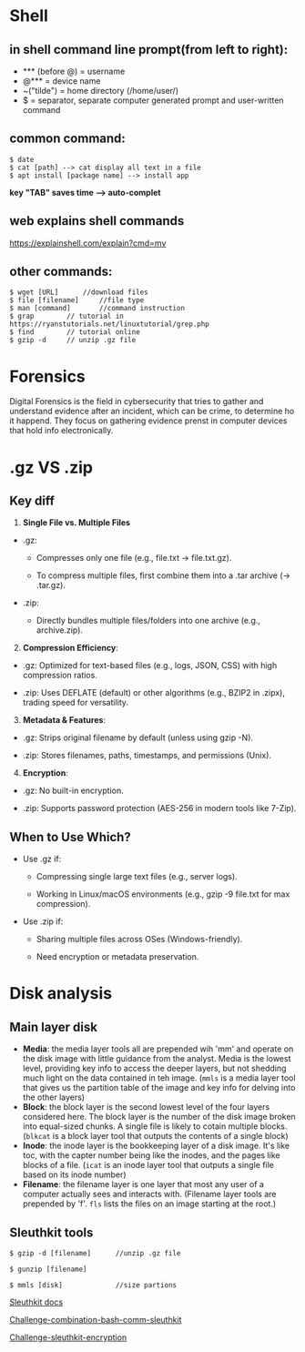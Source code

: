 # Shell
## in shell command line prompt(from left to right):
- *** (before @) = username
- @*** = device name
- ~("tilde") = home directory (/home/user/)
- $ = separator, separate computer generated prompt and user-written command

## common command:
```
$ date
$ cat [path] --> cat display all text in a file
$ apt install [package name] --> install app
```

**key "TAB" saves time --> auto-complet**

## web explains shell commands
https://explainshell.com/explain?cmd=mv

## other commands:
```
$ wget [URL]      //download files
$ file [filename]     //file type 
$ man [command]       //command instruction
$ grap        // tutorial in https://ryanstutorials.net/linuxtutorial/grep.php
$ find        // tutorial online
$ gzip -d     // unzip .gz file
```
# Forensics
Digital Forensics is the field in cybersecurity that tries to gather and understand evidence after an incident, which can be crime, to determine ho it happend. They focus on gathering evidence prenst in computer devices that hold info electronically.

# .gz VS .zip

## Key diff

1. **Single File vs. Multiple Files**
- .gz:

    - Compresses only one file (e.g., file.txt → file.txt.gz).

    - To compress multiple files, first combine them into a .tar archive (→ .tar.gz).

- .zip:

    - Directly bundles multiple files/folders into one archive (e.g., archive.zip).

2. **Compression Efficiency**:
- .gz: Optimized for text-based files (e.g., logs, JSON, CSS) with high compression ratios.

- .zip: Uses DEFLATE (default) or other algorithms (e.g., BZIP2 in .zipx), trading speed for versatility.

3. **Metadata & Features**:
- .gz: Strips original filename by default (unless using gzip -N).

- .zip: Stores filenames, paths, timestamps, and permissions (Unix).

4. **Encryption**:
- .gz: No built-in encryption.

- .zip: Supports password protection (AES-256 in modern tools like 7-Zip).

## When to Use Which?
- Use .gz if:

    - Compressing single large text files (e.g., server logs).

    - Working in Linux/macOS environments (e.g., gzip -9 file.txt for max compression).

- Use .zip if:

    - Sharing multiple files across OSes (Windows-friendly).

    - Need encryption or metadata preservation.

# Disk analysis

## Main layer disk
- **Media**: the media layer tools all are prepended wih 'mm' and operate on the disk image with little guidance from the analyst. Media is the lowest level, providing key info to access the deeper layers, but not shedding much light on the data contained in teh image. (`mmls` is a media layer tool that gives us the partition table of the image and key info for delving into the other layers)
- **Block**: the block layer is the second lowest level of the four layers considered here. The block layer is the number of the disk image broken into equal-sized chunks. A single file is likely to cotain multiple blocks. (`blkcat` is a block layer tool that outputs the contents of a single block)
- **Inode**: the inode layer is the bookkeeping layer of a disk image. It's like toc, with the capter number being like the inodes, and the pages like blocks of a file. (`icat` is an inode layer tool that outputs a single file based on its inode number)
- **Filename**: the filename layer is one layer that most any user of a computer actually sees and interacts with. (Filename layer tools are prepended by 'f'. `fls` lists the files on an image starting at the root.) 
## Sleuthkit tools
```
$ gzip -d [filename]      //unzip .gz file

$ gunzip [filename]

$ mmls [disk]             //size partions
```

[Sleuthkit docs](http://wiki.sleuthkit.org/index.php?title=TSK_Tool_Overview )


[Challenge-combination-bash-comm-sleuthkit](./challenge/DDS2.md)


[Challenge-sleuthkit-encryption](challenge/Operation_Orchid.md)
